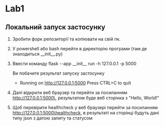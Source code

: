 # Lab1

## Локальний запуск застосунку

1. Зробити форк репозиторії та копіювати на свій пк.
2. У powershell або bash перейти в директорію програми (там де знаходиться \_\_init\_\_.py)
3. Ввести команду flask --app \_\_init\_\_ run -h 127.0.0.1 -p 5000

    Ви побачите результат запуску застосунку
    * Running on http://127.0.0.1:5000
    Press CTRL+C to quit

4. Далі відкрити веб браузер та перейти за посиланням http://127.0.0.1:5000\, 
   результатом буде веб сторінка з "Hello, World!"
5. Щоб перевірити healthcheck у веб браузері перейти за посиланням http://127.0.0.1:5000\healthcheck, 
   в результаті на сторінці будуть дані типу json з датою запиту та статусом